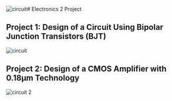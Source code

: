 ![circuit](https://github.com/user-attachments/assets/d202c178-05e8-4aec-b436-d84c1c347385)# Electronics 2 Project
## Project 1: Design of a Circuit Using Bipolar Junction Transistors (BJT)
![circuit](https://github.com/user-attachments/assets/8e88f0f3-39da-42c4-8f1c-0d481942e7cc)

## Project 2: Design of a CMOS Amplifier with 0.18µm Technology
![circuit 2](https://github.com/user-attachments/assets/55b3408f-0a4d-4213-8523-20303ad59db7)

